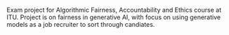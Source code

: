 Exam project for Algorithmic Fairness, Accountability and Ethics course at ITU. Project is on fairness in generative AI, with focus on using generative models as a job recruiter to sort through candiates.
